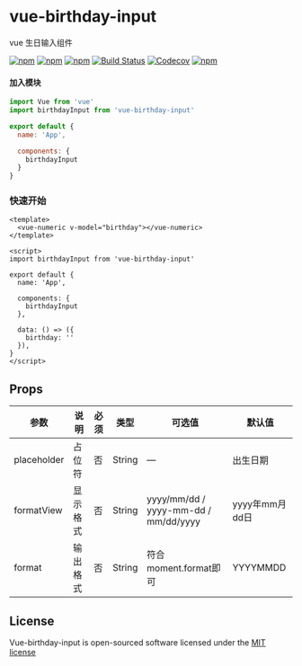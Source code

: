 # vue-birthday-input
vue 生日输入组件

[![npm](https://img.shields.io/npm/v/vue-birthday-input.svg)](https://www.npmjs.com/package/vue-birthday-input)
[![npm](https://img.shields.io/npm/dt/vue-birthday-input.svg)](https://www.npmjs.com/package/vue-birthday-input)
[![npm](https://img.shields.io/npm/dm/vue-birthday-input.svg)](https://www.npmjs.com/package/vue-birthday-input)
[![Build Status](https://travis-ci.org/xanke/vue-birthday-input.svg?branch=master)](https://travis-ci.org/xanke/vue-birthday-input)
[![Codecov](https://img.shields.io/codecov/c/github/xanke/vue-birthday-input.svg)](https://codecov.io/gh/xanke/vue-birthday-input)
[![npm](https://img.shields.io/npm/l/vue-birthday-input.svg)](http://opensource.org/licenses/MIT)


#### 加入模块
```js
import Vue from 'vue'
import birthdayInput from 'vue-birthday-input'

export default {
  name: 'App',

  components: {
    birthdayInput
  }
}
```

### 快速开始
```vue
<template>
  <vue-numeric v-model="birthday"></vue-numeric>
</template>

<script>
import birthdayInput from 'vue-birthday-input'

export default {
  name: 'App',

  components: {
    birthdayInput
  },

  data: () => ({
    birthday: ''
  }),
}
</script>
```

## Props
|参数|说明|必须|类型|可选值|默认值|
|-----|-----------|--------|----|----|-------|
|placeholder|占位符|否|String|—|出生日期|
|formatView|显示格式|否|String|yyyy/mm/dd / yyyy-mm-dd / mm/dd/yyyy|yyyy年mm月dd日|
|format|输出格式|否|String|符合moment.format即可|YYYYMMDD|

## License

Vue-birthday-input is open-sourced software licensed under the [MIT license](http://opensource.org/licenses/MIT)